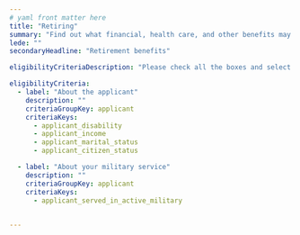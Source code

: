 ```yaml
---
# yaml front matter here
title: "Retiring"
summary: "Find out what financial, health care, and other benefits may be available as you enter this next phase of your life."
lede: ""
secondaryHeadline: "Retirement benefits"

eligibilityCriteriaDescription: "Please check all the boxes and select the options that best describe your situation."

eligibilityCriteria:
  - label: "About the applicant"
    description: ""
    criteriaGroupKey: applicant
    criteriaKeys:
      - applicant_disability
      - applicant_income
      - applicant_marital_status
      - applicant_citizen_status

  - label: "About your military service"
    description: ""
    criteriaGroupKey: applicant
    criteriaKeys:
      - applicant_served_in_active_military
      

---
```

